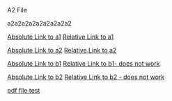 A2 File

a2a2a2a2a2a2a2a2a2


[Absolute Link to a1](/a/a1.md)
[Relative Link to a1](a1.md)


[Absolute Link to a2](/a/a2.md)
[Relative Link to a2](a2.md)


[Absolute Link to b1](/b/b1.md)
[Relative Link to b1- does not work](b1.md)


[Absolute Link to b2](/b/b2.md)
[Relative Link to b2 - does not work](b2.md)

[pdf file test](/test.pdf)

